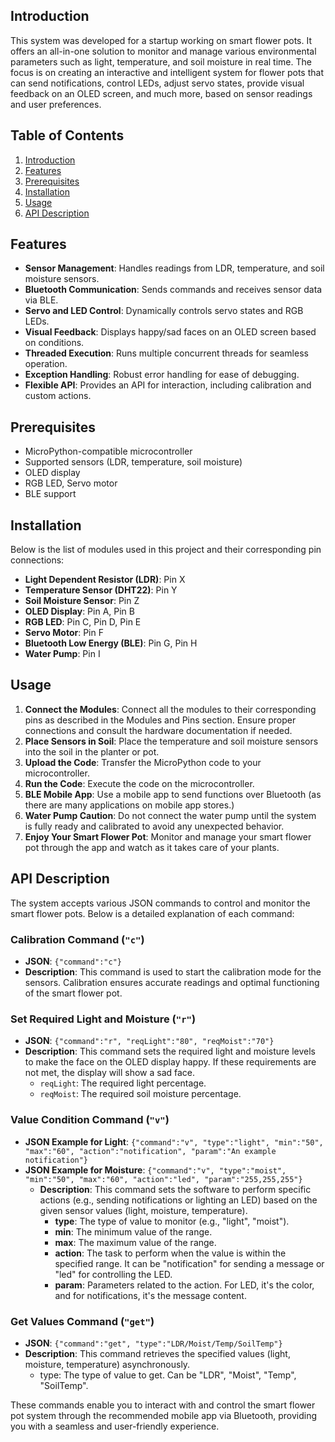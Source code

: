## Introduction

This system was developed for a startup working on smart flower pots. It offers an all-in-one solution to monitor and manage various environmental parameters such as light, temperature, and soil moisture in real time. The focus is on creating an interactive and intelligent system for flower pots that can send notifications, control LEDs, adjust servo states, provide visual feedback on an OLED screen, and much more, based on sensor readings and user preferences.

## Table of Contents

1. [Introduction](#introduction)
2. [Features](#features)
3. [Prerequisites](#prerequisites)
4. [Installation](#installation)
5. [Usage](#usage)
6. [API Description](#api-description)

## Features

- **Sensor Management**: Handles readings from LDR, temperature, and soil moisture sensors.
- **Bluetooth Communication**: Sends commands and receives sensor data via BLE.
- **Servo and LED Control**: Dynamically controls servo states and RGB LEDs.
- **Visual Feedback**: Displays happy/sad faces on an OLED screen based on conditions.
- **Threaded Execution**: Runs multiple concurrent threads for seamless operation.
- **Exception Handling**: Robust error handling for ease of debugging.
- **Flexible API**: Provides an API for interaction, including calibration and custom actions.

## Prerequisites

- MicroPython-compatible microcontroller
- Supported sensors (LDR, temperature, soil moisture)
- OLED display
- RGB LED, Servo motor
- BLE support

## Installation

Below is the list of modules used in this project and their corresponding pin connections:

- **Light Dependent Resistor (LDR)**: Pin X
- **Temperature Sensor (DHT22)**: Pin Y
- **Soil Moisture Sensor**: Pin Z
- **OLED Display**: Pin A, Pin B
- **RGB LED**: Pin C, Pin D, Pin E
- **Servo Motor**: Pin F
- **Bluetooth Low Energy (BLE)**: Pin G, Pin H
- **Water Pump**: Pin I


## Usage

1. **Connect the Modules**: Connect all the modules to their corresponding pins as described in the Modules and Pins section. Ensure proper connections and consult the hardware documentation if needed.
2. **Place Sensors in Soil**: Place the temperature and soil moisture sensors into the soil in the planter or pot.
3. **Upload the Code**: Transfer the MicroPython code to your microcontroller.
4. **Run the Code**: Execute the code on the microcontroller.
5. **BLE Mobile App**: Use a mobile app to send functions over Bluetooth (as there are many applications on mobile app stores.)
6. **Water Pump Caution**: Do not connect the water pump until the system is fully ready and calibrated to avoid any unexpected behavior.
7. **Enjoy Your Smart Flower Pot**: Monitor and manage your smart flower pot through the app and watch as it takes care of your plants.

## API Description

The system accepts various JSON commands to control and monitor the smart flower pots. Below is a detailed explanation of each command:

### Calibration Command (`"c"`)

- **JSON**: `{"command":"c"}`
- **Description**: This command is used to start the calibration mode for the sensors. Calibration ensures accurate readings and optimal functioning of the smart flower pot.

### Set Required Light and Moisture (`"r"`)

- **JSON**: `{"command":"r", "reqLight":"80", "reqMoist":"70"}`
- **Description**: This command sets the required light and moisture levels to make the face on the OLED display happy. If these requirements are not met, the display will show a sad face.
  - `reqLight`: The required light percentage.
  - `reqMoist`: The required soil moisture percentage.

### Value Condition Command (`"v"`)

- **JSON Example for Light**: 
	`{"command":"v", "type":"light", "min":"50", "max":"60", "action":"notification", "param":"An example notification"}`
- **JSON Example for Moisture**:
	`{"command":"v", "type":"moist", "min":"50", "max":"60", "action":"led", "param":"255,255,255"}`
	- **Description**: This command sets the software to perform specific actions (e.g., sending notifications or lighting an LED) based on the given sensor values (light, moisture, temperature).
		- **type**: The type of value to monitor (e.g., "light", "moist").
		- **min**: The minimum value of the range.
		- **max**: The maximum value of the range.
		- **action**: The task to perform when the value is within the specified range. It can be "notification" for sending a message or "led" for controlling the LED.
		- **param**: Parameters related to the action. For LED, it's the color, and for notifications, it's the message content.
### Get Values Command (`"get"`)
- **JSON**: `{"command":"get", "type":"LDR/Moist/Temp/SoilTemp"}`
- **Description**: This command retrieves the specified values (light, moisture, temperature) asynchronously.
	- type: The type of value to get. Can be "LDR", "Moist", "Temp", "SoilTemp".
	
These commands enable you to interact with and control the smart flower pot system through the recommended mobile app via Bluetooth, providing you with a seamless and user-friendly experience.